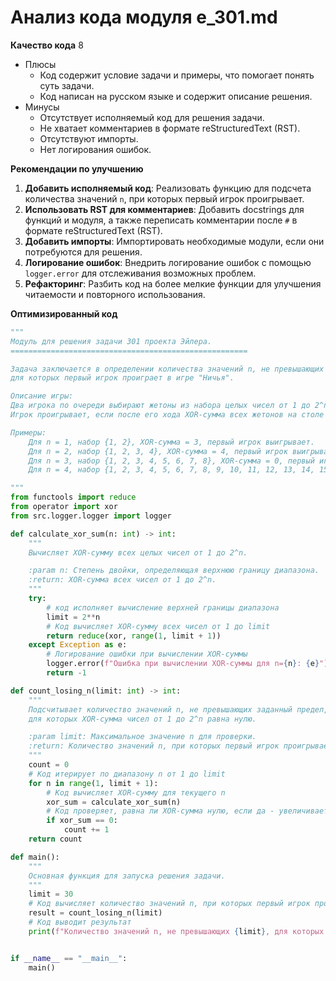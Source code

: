 # Анализ кода модуля e_301.md

**Качество кода**
8
- Плюсы
    - Код содержит условие задачи и примеры, что помогает понять суть задачи.
    - Код написан на русском языке и содержит описание решения.
- Минусы
    -  Отсутствует исполняемый код для решения задачи.
    -  Не хватает комментариев в формате reStructuredText (RST).
    -  Отсутствуют импорты.
    -  Нет логирования ошибок.

**Рекомендации по улучшению**

1.  **Добавить исполняемый код**: Реализовать функцию для подсчета количества значений `n`, при которых первый игрок проигрывает.
2.  **Использовать RST для комментариев**: Добавить docstrings для функций и модуля, а также переписать комментарии после `#` в формате reStructuredText (RST).
3.  **Добавить импорты**: Импортировать необходимые модули, если они потребуются для решения.
4.  **Логирование ошибок**: Внедрить логирование ошибок с помощью `logger.error` для отслеживания возможных проблем.
5.  **Рефакторинг**: Разбить код на более мелкие функции для улучшения читаемости и повторного использования.

**Оптимизированный код**

```python
"""
Модуль для решения задачи 301 проекта Эйлера.
=====================================================

Задача заключается в определении количества значений n, не превышающих 30,
для которых первый игрок проиграет в игре "Ничья".

Описание игры:
Два игрока по очереди выбирают жетоны из набора целых чисел от 1 до 2^n.
Игрок проигрывает, если после его хода XOR-сумма всех жетонов на столе равна нулю.

Примеры:
    Для n = 1, набор {1, 2}, XOR-сумма = 3, первый игрок выигрывает.
    Для n = 2, набор {1, 2, 3, 4}, XOR-сумма = 4, первый игрок выигрывает.
    Для n = 3, набор {1, 2, 3, 4, 5, 6, 7, 8}, XOR-сумма = 0, первый игрок проигрывает.
    Для n = 4, набор {1, 2, 3, 4, 5, 6, 7, 8, 9, 10, 11, 12, 13, 14, 15, 16}, XOR-сумма = 16, первый игрок выигрывает.

"""
from functools import reduce
from operator import xor
from src.logger.logger import logger

def calculate_xor_sum(n: int) -> int:
    """
    Вычисляет XOR-сумму всех целых чисел от 1 до 2^n.

    :param n: Степень двойки, определяющая верхнюю границу диапазона.
    :return: XOR-сумма всех чисел от 1 до 2^n.
    """
    try:
        # код исполняет вычисление верхней границы диапазона
        limit = 2**n
        # Код вычисляет XOR-сумму всех чисел от 1 до limit
        return reduce(xor, range(1, limit + 1))
    except Exception as e:
        # Логирование ошибки при вычислении XOR-суммы
        logger.error(f"Ошибка при вычислении XOR-суммы для n={n}: {e}")
        return -1

def count_losing_n(limit: int) -> int:
    """
    Подсчитывает количество значений n, не превышающих заданный предел,
    для которых XOR-сумма чисел от 1 до 2^n равна нулю.

    :param limit: Максимальное значение n для проверки.
    :return: Количество значений n, при которых первый игрок проигрывает.
    """
    count = 0
    # Код итерирует по диапазону n от 1 до limit
    for n in range(1, limit + 1):
        # Код вычисляет XOR-сумму для текущего n
        xor_sum = calculate_xor_sum(n)
        # Код проверяет, равна ли XOR-сумма нулю, если да - увеличивает счетчик
        if xor_sum == 0:
            count += 1
    return count

def main():
    """
    Основная функция для запуска решения задачи.
    """
    limit = 30
    # Код вычисляет количество значений n, при которых первый игрок проигрывает
    result = count_losing_n(limit)
    # Код выводит результат
    print(f"Количество значений n, не превышающих {limit}, для которых первый игрок проигрывает: {result}")


if __name__ == "__main__":
    main()
```